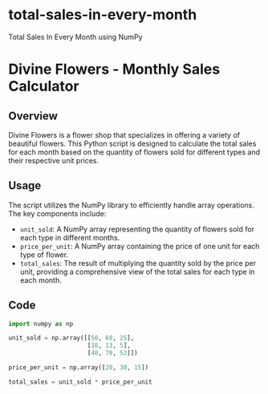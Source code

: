 # total-sales-in-every-month
Total Sales In Every Month using NumPy

# Divine Flowers - Monthly Sales Calculator

## Overview

Divine Flowers is a flower shop that specializes in offering a variety of beautiful flowers. This Python script is designed to calculate the total sales for each month based on the quantity of flowers sold for different types and their respective unit prices.

## Usage

The script utilizes the NumPy library to efficiently handle array operations. The key components include:

- `unit_sold`: A NumPy array representing the quantity of flowers sold for each type in different months.
- `price_per_unit`: A NumPy array containing the price of one unit for each type of flower.
- `total_sales`: The result of multiplying the quantity sold by the price per unit, providing a comprehensive view of the total sales for each type in each month.

## Code

```python
import numpy as np

unit_sold = np.array([[50, 60, 25],
                      [10, 13, 5],
                      [40, 70, 52]])

price_per_unit = np.array([20, 30, 15])

total_sales = unit_sold * price_per_unit
